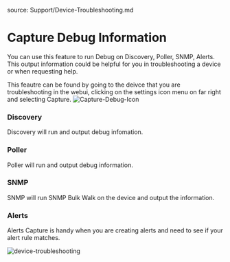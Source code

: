 source: Support/Device-Troubleshooting.md
# Capture Debug Information

You can use this feature to run Debug on Discovery, Poller, SNMP, Alerts.
This output information could be helpful for you in troubleshooting a device or when requesting help.

This feautre can be found by going to the deivce that you are troubleshooting in the webui, clicking on the settings icon menu on far right and selecting 
Capture.
![Capture-Debug-Icon](/img/capture-debug-icon.png)

### Discovery
Discovery will run and output debug infomation.

### Poller
Poller will run and output debug information.

### SNMP
 SNMP will run SNMP Bulk Walk on the device and output the information.
 
### Alerts
Alerts Capture is handy when you are creating alerts and need to see if your alert rule matches.


![device-troubleshooting](/img/device-troubleshooting.png)

